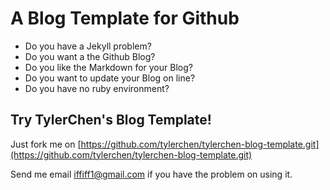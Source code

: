 A Blog Template for Github 
====
* Do you have a Jekyll problem?
* Do you want a the Github Blog?
* Do you like the Markdown for your Blog?
* Do you want to update your Blog on line?
* Do you have no ruby environment?

Try TylerChen's Blog Template!
----
Just fork me on [https://github.com/tylerchen/tylerchen-blog-template.git](https://github.com/tylerchen/tylerchen-blog-template.git)

Send me email [iffiff1@gmail.com](mail:iffiff1@gmail.com) if you have the problem on using it.
